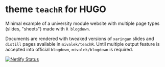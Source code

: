 # theme `teachR` for HUGO

Minimal example of a university module website with multiple page types (slides, "sheets") made with `R blogdown`.

Documents are rendered with tweaked versions of `xaringan` slides and `distill` pages available in `mivalek/teachR`. 
Until multiple output feature is accepted into official `blogdown`, `mivalek/blogdown` is required.

[![Netlify Status](https://api.netlify.com/api/v1/badges/d48deeb0-59aa-4417-8158-25d41f1ccb28/deploy-status)](https://app.netlify.com/sites/hugo-teachr/deploys)
